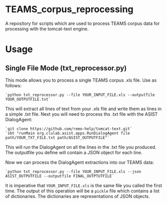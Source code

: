 # TEAMS_corpus_reprocessing
A repository for scripts which are used to process TEAMS corpus data for processing with the tomcat-text engine.

# Usage

## Single File Mode (txt_reprocessor.py)
This mode allows you to process a single TEAMS corpus .xls file. Use as follows:

    `python txt_reprocessor.py --file YOUR_INPUT_FILE.xls --outputfile YOUR_OUTPUTFILE.txt`

This will extract all lines of text from your .xls file and write them as lines in a simple .txt file. Next you will need to process ths .txt file with the ASIST DialogAgent:

    `git clone https://github.com/remo-help/tomcat-text.git`
    `sbt "runMain org.clulab.asist.apps.RunDialogAgent file path/YOUR_TXT_FILE.txt path/ASIST_OUTPUTFILE"`

This will run the DialogAgent on all the lines in the .txt file you produced. The outputfile you define will contain a JSON object for each line.

Now we can process the DialogAgent extractions into our TEAMS data:

    `python txt_reprocessor.py --file YOUR_INPUT_FILE.xls --json ASIST_OUTPUTFILE --outputfile FINAL_OUTPTUTFILE`

It is imperative that `YOUR_INPUT_FILE.xls` is the same file you called the first time. The output of this operation will be a `pickle` file which contains a list of dictionaries. The dictionaries are representations of JSON objects.
